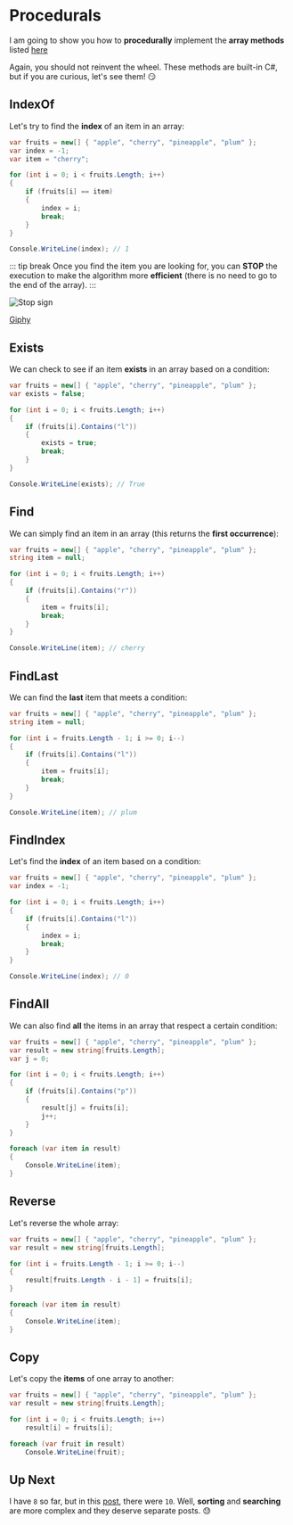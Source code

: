 # Procedurals

I am going to show you how to **procedurally** implement the **array methods** listed [here](/csharp/arrays/methods.md)

Again, you should not reinvent the wheel. These methods are built-in C#, but if you are curious, let's see them! :smirk:

## IndexOf
Let's try to find the **index** of an item in an array:

``` csharp
var fruits = new[] { "apple", "cherry", "pineapple", "plum" };
var index = -1;
var item = "cherry";

for (int i = 0; i < fruits.Length; i++)
{
    if (fruits[i] == item)
    {
        index = i;
        break;
    }
}

Console.WriteLine(index); // 1
```

::: tip break
Once you find the item you are looking for, you can __STOP__ the execution to make the algorithm more **efficient** (there is no need to go to the end of the array).
:::

![Stop sign](https://media.giphy.com/media/EQZnVtaNxwLyo/giphy.gif)

[Giphy](https://giphy.com/gifs/woman-stop-weather-EQZnVtaNxwLyo)

## Exists
We can check to see if an item **exists** in an array based on a condition:

``` csharp
var fruits = new[] { "apple", "cherry", "pineapple", "plum" };
var exists = false;

for (int i = 0; i < fruits.Length; i++)
{
    if (fruits[i].Contains("l"))
    {
        exists = true;
        break;
    }
}

Console.WriteLine(exists); // True
```

## Find
We can simply find an item in an array (this returns the **first occurrence**):

``` csharp
var fruits = new[] { "apple", "cherry", "pineapple", "plum" };
string item = null;

for (int i = 0; i < fruits.Length; i++)
{
    if (fruits[i].Contains("r"))
    {
        item = fruits[i];
        break;
    }
}

Console.WriteLine(item); // cherry
```

## FindLast
We can find the **last** item that meets a condition:

``` csharp
var fruits = new[] { "apple", "cherry", "pineapple", "plum" };
string item = null;

for (int i = fruits.Length - 1; i >= 0; i--)
{
    if (fruits[i].Contains("l"))
    {
        item = fruits[i];
        break;
    }
}

Console.WriteLine(item); // plum
```

## FindIndex
Let's find the **index** of an item based on a condition:

``` csharp
var fruits = new[] { "apple", "cherry", "pineapple", "plum" };
var index = -1;

for (int i = 0; i < fruits.Length; i++)
{
    if (fruits[i].Contains("l"))
    {
        index = i;
        break;
    }
}

Console.WriteLine(index); // 0
```

## FindAll
We can also find **all** the items in an array that respect a certain condition:

``` csharp
var fruits = new[] { "apple", "cherry", "pineapple", "plum" };
var result = new string[fruits.Length];
var j = 0;

for (int i = 0; i < fruits.Length; i++)
{
    if (fruits[i].Contains("p"))
    {
        result[j] = fruits[i];
        j++;
    }
}

foreach (var item in result)
{
    Console.WriteLine(item);
}
```

## Reverse
Let's reverse the whole array:

``` csharp
var fruits = new[] { "apple", "cherry", "pineapple", "plum" };
var result = new string[fruits.Length];

for (int i = fruits.Length - 1; i >= 0; i--)
{
    result[fruits.Length - i - 1] = fruits[i];
}

foreach (var item in result)
{
    Console.WriteLine(item);
}
```

## Copy
Let's copy the **items** of one array to another:

``` csharp
var fruits = new[] { "apple", "cherry", "pineapple", "plum" };
var result = new string[fruits.Length];

for (int i = 0; i < fruits.Length; i++)
    result[i] = fruits[i];

foreach (var fruit in result)
    Console.WriteLine(fruit);
```

## Up Next

I have `8` so far, but in this [post](/csharp/arrays/methods.md), there were `10`. Well, **sorting** and **searching** are more complex and they deserve separate posts.  :sweat:
